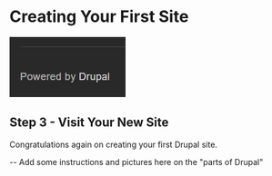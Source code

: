 # Creating Your First Site

![Powered by Drupal](../../images/creating-a-site/creating-a-site_3-1.JPG)


## Step 3 - Visit Your New Site

Congratulations again on creating your first Drupal site.


-- Add some instructions and pictures here on the "parts of Drupal"
